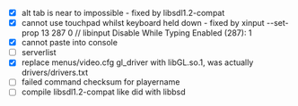 - [x] alt tab is near to impossible - fixed by libsdl1.2-compat
- [x] cannot use touchpad whilst keyboard held down - fixed by xinput --set-prop 13 287 0 // libinput Disable While Typing Enabled (287):	1
- [x] cannot paste into console
- [ ] serverlist
- [x] replace menus/video.cfg gl_driver with libGL.so.1, was actually drivers/drivers.txt
- [ ] failed command checksum for playername
- [ ] compile libsdl1.2-compat like did with libbsd